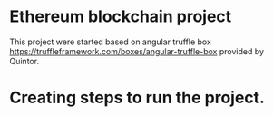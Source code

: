 # Ethereum blockchain project
This project were started based on angular truffle box https://truffleframework.com/boxes/angular-truffle-box provided by Quintor.

# Creating steps to run the project.
